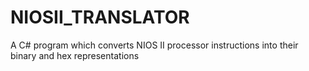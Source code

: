 # NIOSII_TRANSLATOR
A C# program which converts NIOS II processor instructions into their binary and hex representations
